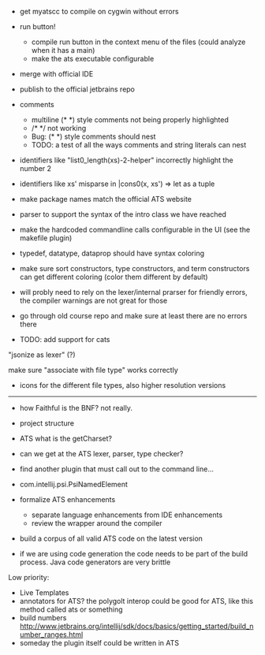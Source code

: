 * get myatscc to compile on cygwin without errors

* run button!
    * compile run button in the context menu of the files (could analyze when it has a main)
    * make the ats executable configurable

* merge with official IDE
* publish to the official jetbrains repo

* comments
    * multiline (* *) style comments not being properly highlighted
    * /* */ not working
    * Bug: (* *) style comments should nest
    * TODO: a test of all the ways comments and string literals can nest

* identifiers like "list0_length(xs)-2-helper" incorrectly highlight the number 2
* identifiers like xs' misparse in |cons0(x, xs') => let as a tuple

* make package names match the official ATS website
    
* parser to support the syntax of the intro class we have reached

* make the hardcoded commandline calls configurable in the UI (see the makefile plugin)


* typedef, datatype, dataprop should have syntax coloring
* make sure sort constructors, type constructors, and term constructors can get different coloring (color them different by default)

* will probly need to rely on the lexer/internal prarser for friendly errors, the compiler warnings are not great for those

* go through old course repo and make sure at least there are no errors there



* TODO: add support for cats

"jsonize as lexer" (?)


make sure "associate with file type" works correctly


* icons for the different file types, also higher resolution versions
---


* how Faithful is the BNF? not really.
* project structure
* ATS what is the getCharset?
* can we get at the ATS lexer, parser, type checker?
* find another plugin that must call out to the command line...
* com.intellij.psi.PsiNamedElement

* formalize ATS enhancements
  * separate language enhancements from IDE enhancements
  * review the wrapper around the compiler
* build a corpus of all valid ATS code on the latest version
* if we are using code generation the code needs to be part of the build process. Java code generators are very brittle


Low priority:
* Live Templates
* annotators for ATS? the polygolt interop could be good for ATS, like this method called ats or something
* build numbers http://www.jetbrains.org/intellij/sdk/docs/basics/getting_started/build_number_ranges.html
* someday the plugin itself could be written in ATS
